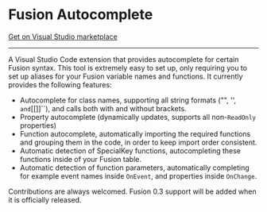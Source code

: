 # Fusion Autocomplete

[Get on Visual Studio marketplace](https://marketplace.visualstudio.com/items?itemName=Virtual.fusionautocomplete)

---

A Visual Studio Code extension that provides autocomplete for certain Fusion syntax.
This tool is extremely easy to set up, only requiring you to set up aliases for your Fusion variable names and functions.
It currently provides the following features:

- Autocomplete for class names, supporting all string formats ("", '', `` and ``[[]]``), and calls both with and without brackets.
- Property autocomplete (dynamically updates, supports all non-`ReadOnly` properties)
- Function autocomplete, automatically importing the required functions and grouping them in the code, in order to keep import order consistent.
- Automatic detection of SpecialKey functions, autocompleting these functions inside of your Fusion table.
- Automatic detection of function parameters, automatically completing for example event names inside `OnEvent`, and properties inside `OnChange`.

Contributions are always welcomed.
Fusion 0.3 support will be added when it is officially released.

